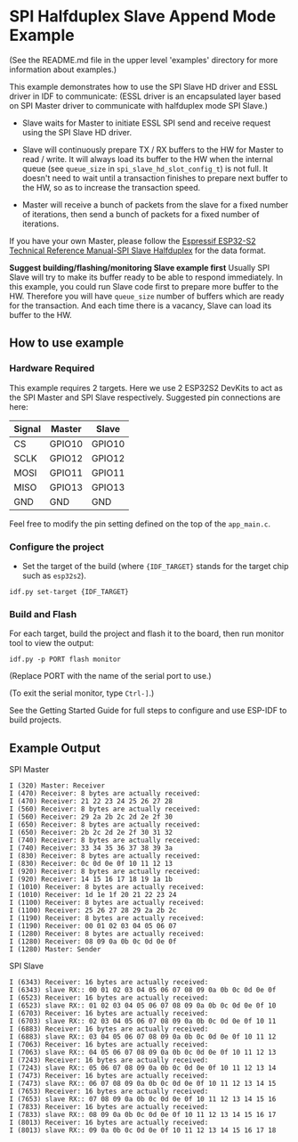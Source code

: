 # SPI Halfduplex Slave Append Mode Example

(See the README.md file in the upper level 'examples' directory for more information about examples.)

This example demonstrates how to use the SPI Slave HD driver and ESSL driver in IDF to communicate:
(ESSL driver is an encapsulated layer based on SPI Master driver to communicate with halfduplex mode SPI Slave.)
* Slave waits for Master to initiate ESSL SPI send and receive request using the SPI Slave HD driver.

* Slave will continuously prepare TX / RX buffers to the HW for Master to read / write. It will always load its buffer to the HW when the internal queue (see `queue_size` in `spi_slave_hd_slot_config_t`) is not full. It doesn't need to wait until a transaction finishes to prepare next buffer to the HW, so as to increase the transaction speed.
* Master will receive a bunch of packets from the slave for a fixed number of iterations, then send a bunch of packets for a fixed number of iterations.

If you have your own Master, please follow the [Espressif ESP32-S2 Technical Reference Manual-SPI Slave Halfduplex](https://www.espressif.com/sites/default/files/documentation/esp32-s2_technical_reference_manual_en.pdf) for the data format.


**Suggest building/flashing/monitoring Slave example first**
Usually SPI Slave will try to make its buffer ready to be able to respond immediately. In this example, you could run Slave code first to prepare more buffer to the HW. Therefore you will have `queue_size` number of buffers which are ready for the transaction. And each time there is a vacancy, Slave can load its buffer to the HW.

## How to use example

### Hardware Required

This example requires 2 targets. Here we use 2 ESP32S2 DevKits to act as the SPI Master and SPI Slave respectively. Suggested pin connections are here:

| Signal    | Master | Slave  |
|-----------|--------|--------|
| CS        | GPIO10 | GPIO10 |
| SCLK      | GPIO12 | GPIO12 |
| MOSI      | GPIO11 | GPIO11 |
| MISO      | GPIO13 | GPIO13 |
| GND       | GND    | GND    |

Feel free to modify the pin setting defined on the top of the ``app_main.c``.

### Configure the project

* Set the target of the build (where `{IDF_TARGET}` stands for the target chip such as `esp32s2`).

```
idf.py set-target {IDF_TARGET}
```

### Build and Flash

For each target, build the project and flash it to the board, then run monitor tool to view the output:

```
idf.py -p PORT flash monitor
```

(Replace PORT with the name of the serial port to use.)

(To exit the serial monitor, type ``Ctrl-]``.)

See the Getting Started Guide for full steps to configure and use ESP-IDF to build projects.

## Example Output

SPI Master
```
I (320) Master: Receiver
I (470) Receiver: 8 bytes are actually received:
I (470) Receiver: 21 22 23 24 25 26 27 28
I (560) Receiver: 8 bytes are actually received:
I (560) Receiver: 29 2a 2b 2c 2d 2e 2f 30
I (650) Receiver: 8 bytes are actually received:
I (650) Receiver: 2b 2c 2d 2e 2f 30 31 32
I (740) Receiver: 8 bytes are actually received:
I (740) Receiver: 33 34 35 36 37 38 39 3a
I (830) Receiver: 8 bytes are actually received:
I (830) Receiver: 0c 0d 0e 0f 10 11 12 13
I (920) Receiver: 8 bytes are actually received:
I (920) Receiver: 14 15 16 17 18 19 1a 1b
I (1010) Receiver: 8 bytes are actually received:
I (1010) Receiver: 1d 1e 1f 20 21 22 23 24
I (1100) Receiver: 8 bytes are actually received:
I (1100) Receiver: 25 26 27 28 29 2a 2b 2c
I (1190) Receiver: 8 bytes are actually received:
I (1190) Receiver: 00 01 02 03 04 05 06 07
I (1280) Receiver: 8 bytes are actually received:
I (1280) Receiver: 08 09 0a 0b 0c 0d 0e 0f
I (1280) Master: Sender
```

SPI Slave
```
I (6343) Receiver: 16 bytes are actually received:
I (6343) slave RX:: 00 01 02 03 04 05 06 07 08 09 0a 0b 0c 0d 0e 0f
I (6523) Receiver: 16 bytes are actually received:
I (6523) slave RX:: 01 02 03 04 05 06 07 08 09 0a 0b 0c 0d 0e 0f 10
I (6703) Receiver: 16 bytes are actually received:
I (6703) slave RX:: 02 03 04 05 06 07 08 09 0a 0b 0c 0d 0e 0f 10 11
I (6883) Receiver: 16 bytes are actually received:
I (6883) slave RX:: 03 04 05 06 07 08 09 0a 0b 0c 0d 0e 0f 10 11 12
I (7063) Receiver: 16 bytes are actually received:
I (7063) slave RX:: 04 05 06 07 08 09 0a 0b 0c 0d 0e 0f 10 11 12 13
I (7243) Receiver: 16 bytes are actually received:
I (7243) slave RX:: 05 06 07 08 09 0a 0b 0c 0d 0e 0f 10 11 12 13 14
I (7473) Receiver: 16 bytes are actually received:
I (7473) slave RX:: 06 07 08 09 0a 0b 0c 0d 0e 0f 10 11 12 13 14 15
I (7653) Receiver: 16 bytes are actually received:
I (7653) slave RX:: 07 08 09 0a 0b 0c 0d 0e 0f 10 11 12 13 14 15 16
I (7833) Receiver: 16 bytes are actually received:
I (7833) slave RX:: 08 09 0a 0b 0c 0d 0e 0f 10 11 12 13 14 15 16 17
I (8013) Receiver: 16 bytes are actually received:
I (8013) slave RX:: 09 0a 0b 0c 0d 0e 0f 10 11 12 13 14 15 16 17 18
```
